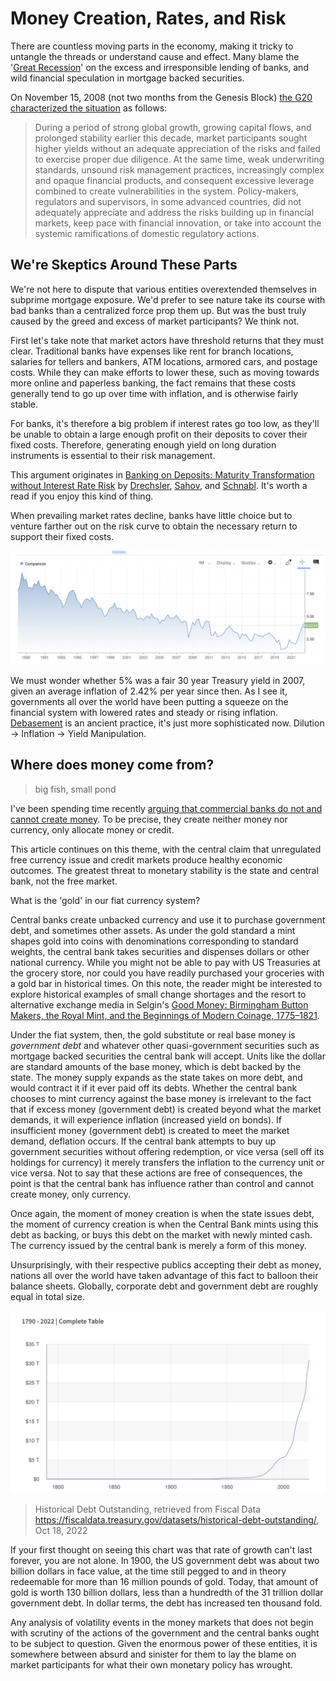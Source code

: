 # Money Creation, Rates, and Risk

There are countless moving parts in the economy, making it tricky to untangle the threads or understand cause and effect. Many blame the '[Great Recession](https://en.wikipedia.org/wiki/Great_Recession)' on the excess and irresponsible lending of banks, and wild financial speculation in mortgage backed securities.

On November 15, 2008 (not two months from the Genesis Block) [the G20 characterized the situation](https://georgewbush-whitehouse.archives.gov/news/releases/2008/11/20081115-1.html) as follows:

>  During a period of strong global growth, growing capital flows, and prolonged stability earlier this decade, market participants sought higher yields without an adequate appreciation of the risks and failed to exercise proper due diligence.  At the same time, weak underwriting standards, unsound risk management practices, increasingly complex and opaque financial products, and consequent excessive leverage combined to create vulnerabilities in the system.  Policy-makers, regulators and supervisors, in some advanced countries, did not adequately appreciate and address the risks building up in financial markets, keep pace with financial innovation, or take into account the systemic ramifications of domestic regulatory actions.

## We're Skeptics Around These Parts

We're not here to dispute that various entities overextended themselves in subprime mortgage exposure. We'd prefer to see nature take its course with bad banks than a centralized force prop them up. But was the bust truly caused by the greed and excess of market participants? We think not.

First let's take note that market actors have threshold returns that they must clear. Traditional banks have expenses like rent for branch locations, salaries for tellers and bankers, ATM locations, armored cars, and postage costs. While they can make efforts to lower these, such as moving towards more online and paperless banking, the fact remains that these costs generally tend to go up over time with inflation, and is otherwise fairly stable.

For banks, it's therefore a big problem if interest rates go too low, as they'll be unable to obtain a large enough profit on their deposits to cover their fixed costs. Therefore, generating enough yield on long duration instruments is essential to their risk management.

This argument originates in [Banking on Deposits: Maturity Transformation without Interest Rate Risk](https://pages.stern.nyu.edu/~asavov/alexisavov/Alexi_Savov_files/BankingOnDeposits.pdf) by [Drechsler](https://fnce.wharton.upenn.edu/profile/idrechsl/#research), [Sahov](https://pages.stern.nyu.edu/~asavov/alexisavov/Alexi_Savov.html), and [Schnabl](https://www.stern.nyu.edu/faculty/bio/philipp-schnabl). It's worth a read if you enjoy this kind of thing.

When prevailing market rates decline, banks have little choice but to venture farther out on the risk curve to obtain the necessary return to support their fixed costs.

![](treasury.png)

We must wonder whether 5% was a fair 30 year Treasury yield in 2007, given an average inflation of 2.42% per year since then. As I see it, governments all over the world have been putting a squeeze on the financial system with lowered rates and steady or rising inflation. [Debasement](https://en.wikipedia.org/wiki/Debasement) is an ancient practice, it's just more sophisticated now. Dilution -> Inflation -> Yield Manipulation.

## Where does money come from?
> big fish, small pond

I've been spending time recently [arguing that commercial banks do not and cannot create money](semantics.md). To be precise, they create neither money nor currency, only allocate money or credit.

This article continues on this theme, with the central claim that unregulated free currency issue and credit markets produce healthy economic outcomes. The greatest threat to monetary stability is the state and central bank, not the free market.

What is the 'gold' in our fiat currency system?

Central banks create unbacked currency and use it to purchase government debt, and sometimes other assets. As under the gold standard a mint shapes gold into coins with denominations corresponding to standard weights, the central bank takes securities and dispenses dollars or other national currency. While you might not be able to pay with US Treasuries at the grocery store, nor could you have readily purchased your groceries with a gold bar in historical times. On this note, the reader might be interested to explore historical examples of small change shortages and the resort to alternative exchange media in Selgin's [Good Money: Birmingham Button Makers, the Royal Mint, and the Beginnings of Modern Coinage, 1775–1821](https://www.cato.org/books/good-money-birmingham-button-makers-royal-mint-beginnings-modern-coinage-1775-1821).

Under the fiat system, then, the gold substitute or real base money is *government debt* and whatever other quasi-government securities such as mortgage backed securities the central bank will accept. Units like the dollar are standard amounts of the base money, which is debt backed by the state. The money supply expands as the state takes on more debt, and would contract it if it ever paid off its debts. Whether the central bank chooses to mint currency against the base money is irrelevant to the fact that if excess money (government debt) is created beyond what the market demands, it will experience inflation (increased yield on bonds). If insufficient money (government debt) is created to meet the market demand, deflation occurs. If the central bank attempts to buy up government securities without offering redemption, or vice versa (sell off its holdings for currency) it merely transfers the inflation to the currency unit or vice versa. Not to say that these actions are free of consequences, the point is that the central bank has influence rather than control and cannot create money, only currency.

Once again, the moment of money creation is when the state issues debt, the moment of currency creation is when the Central Bank mints using this debt as backing, or buys this debt on the market with newly minted cash. The currency issued by the central bank is merely a form of this money.

Unsurprisingly, with their respective publics accepting their debt as money, nations all over the world have taken advantage of this fact to balloon their balance sheets. Globally, corporate debt and government debt are roughly equal in total size. 

![](debt_historical.png)
>Historical Debt Outstanding, retrieved from Fiscal Data
https://fiscaldata.treasury.gov/datasets/historical-debt-outstanding/, Oct 18, 2022

If your first thought on seeing this chart was that rate of growth can't last forever, you are not alone. In 1900, the US government debt was about two billion dollars in face value, at the time still pegged to and in theory redeemable for more than 16 million pounds of gold. Today, that amount of gold is worth 130 billion dollars, less than a hundredth of the 31 trillion dollar government debt. In dollar terms, the debt has increased ten thousand fold.

Any analysis of volatility events in the money markets that does not begin with scrutiny of the actions of the government and the central banks ought to be subject to question. Given the enormous power of these entities, it is somewhere between absurd and sinister for them to lay the blame on market participants for what their own monetary policy has wrought.